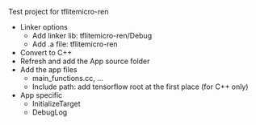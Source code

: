 Test project for tflitemicro-ren
* Linker options
	* Add linker lib: tflitemicro-ren/Debug
	* Add .a file: tflitemicro-ren
* Convert to C++	
* Refresh and add the App source folder	
* Add the app files
	* main_functions.cc, ...
	* Include path: add tensorflow root at the first place (for C++ only)
* App specific
	* InitializeTarget
	* DebugLog
	